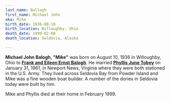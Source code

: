 ```yaml
---
last_name: Ballogh
first_name: Michael John
aka: Mike
birth_date: 1936-08-10
birth_location: Willoughby, Ohio
death_date: 1999-02-08
death_location: Seldovia, Alaska

---
```


**Michael John Balogh, "Mike"**  was born on August 10, 1936 in Willoughby, Ohio to [**Frank and Eileen Ernst Balogh**](./Balogh_Frank_Joseph.md).  He married [**Phyllis June Tobey**](./Balogh_Phyllis_Tobey.md) on January 31, 1961, in Newport News, Virginia where they were both stationed in the U.S. Army. They lived across Seldovia Bay from Powder Island and Mike was a fine wooden boat builder. A number of the dories in Seldovia today were built by him. 

Mike and Phyllis died at their home in February 1999. 
